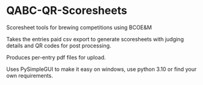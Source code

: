 # QABC-QR-Scoresheets
Scoresheet tools for brewing competitions using BCOE&M

Takes the entries paid csv export to generate scoresheets with judging details and QR codes for post processing.

Produces per-entry pdf files for upload.

Uses PySimpleGUI to make it easy on windows, use python 3.10 or find your own requirements.
